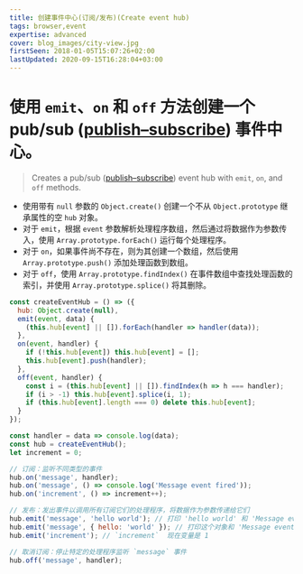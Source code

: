 ```yaml
---
title: 创建事件中心(订阅/发布)(Create event hub)
tags: browser,event
expertise: advanced
cover: blog_images/city-view.jpg
firstSeen: 2018-01-05T15:07:26+02:00
lastUpdated: 2020-09-15T16:28:04+03:00
---
```


# 使用 `emit`、`on` 和 `off` 方法创建一个 pub/sub ([publish–subscribe](https://en.wikipedia.org/wiki/Publish%E2%80%93subscribe_pattern)) 事件中心。
> Creates a pub/sub ([publish–subscribe](https://en.wikipedia.org/wiki/Publish%E2%80%93subscribe_pattern)) event hub with `emit`, `on`, and `off` methods.

- 使用带有 `null` 参数的 `Object.create()` 创建一个不从 `Object.prototype` 继承属性的空 `hub` 对象。
- 对于 `emit`，根据 `event` 参数解析处理程序数组，然后通过将数据作为参数传入，使用 `Array.prototype.forEach()` 运行每个处理程序。
- 对于 `on`，如果事件尚不存在，则为其创建一个数组，然后使用 `Array.prototype.push()` 添加处理函数到数组。
- 对于 `off`，使用 `Array.prototype.findIndex()` 在事件数组中查找处理函数的索引，并使用 `Array.prototype.splice()` 将其删除。

```js
const createEventHub = () => ({
  hub: Object.create(null),
  emit(event, data) {
    (this.hub[event] || []).forEach(handler => handler(data));
  },
  on(event, handler) {
    if (!this.hub[event]) this.hub[event] = [];
    this.hub[event].push(handler);
  },
  off(event, handler) {
    const i = (this.hub[event] || []).findIndex(h => h === handler);
    if (i > -1) this.hub[event].splice(i, 1);
    if (this.hub[event].length === 0) delete this.hub[event];
  }
});
```

```js
const handler = data => console.log(data);
const hub = createEventHub();
let increment = 0;

// 订阅：监听不同类型的事件
hub.on('message', handler);
hub.on('message', () => console.log('Message event fired'));
hub.on('increment', () => increment++);

// 发布：发出事件以调用所有订阅它们的处理程序，将数据作为参数传递给它们
hub.emit('message', 'hello world'); // 打印 'hello world' 和 'Message event fired'
hub.emit('message', { hello: 'world' }); // 打印这个对象和 'Message event fired'
hub.emit('increment'); // `increment`  现在变量是 1

// 取消订阅：停止特定的处理程序监听 `message` 事件
hub.off('message', handler);
```

